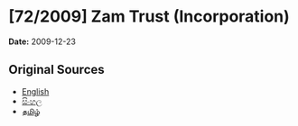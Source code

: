 # [72/2009] Zam Trust (Incorporation)

**Date:** 2009-12-23

## Original Sources

- [English](https://documents.gov.lk/view/acts/2009/12/72-2009_E.pdf)
- [සිංහල](https://documents.gov.lk/view/acts/2009/12/72-2009_S.pdf)
- [தமிழ்](https://documents.gov.lk/view/acts/2009/12/72-2009_T.pdf)
